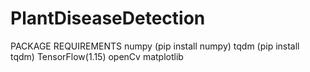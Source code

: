 # PlantDiseaseDetection


PACKAGE REQUIREMENTS
  numpy (pip install numpy)
  tqdm (pip install tqdm)
  TensorFlow(1.15)
  openCv
  matplotlib
